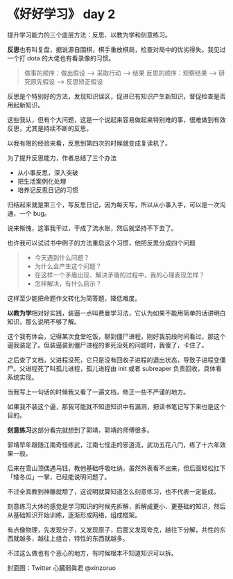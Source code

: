 # 《好好学习》 day 2

提升学习能力的三个底层方法：反思、以教为学和刻意练习。

**反思**也有叫复盘，据说源自围棋，棋手重放棋局，检查对局中的优劣得失。我见过一个打 dota 的大佬也有看录像的习惯。

> 做事的顺序：做出假设 --> 采取行动 --> 结果
> 反思的顺序：观察结果 --> 研究原先假设 --> 反思矫正假设

<!-- 它可以站在旁观者的视角俯视整件事，从而发现和矫正错误。 -->

反思是个特别好的方法，发现知识误区，促进已有知识产生新知识，督促检查是否用起新知识。

这些我认，但有个大问题，这是一个说起来容易做起来特别难的事，很难做到有效反思，尤其是持续不断的反思。

以我有限的经验来看，反思到第四次的时候就变成复读机了。



<!-- 其实这些天听的更多的词是复盘，意思差不多，但实际上每次复盘都复不出什么东西，以至于我都把这个词当贬义词了。 -->

为了提升反思能力，作者总结了三个办法

+ 从小事反思，深入突破
+ 把生活案例化处理
+ 培养记反思日记的习惯

归结起来就是第三个，写反思日记，因为每天写，所以从小事入手，可以是一次沟通，一个 bug。

<!-- 正常人不可能每天都惊天动地，过这种生活的人我们一般称呼他为主角。 -->

<!-- 用案例化的方法反思生活中的小事。 -->

说来惭愧，这事我干过，干成了流水账，然后就坚持不下去了。

也许我可以试试书中例子的方法重启这个习惯，他把反思分成四个问题

> + 今天遇到什么问题？
> + 为什么会产生这个问题？
> + 在这样一个矛盾出现、解决矛盾的过程中，我的心理表现怎样？
> + 怎样解决，有什么启示？

这样至少能把命题作文转化为简答题，降低难度。

**以教为学**相对好实践，装逼一点叫费曼学习法，它认为如果不能用简单的话讲明白知识，那么说明不够了解。

这个我有体会，记得某次食堂吃饭，聊到僵尸进程，刚好我前段时间看过，那这个逼我装定了。但装逼装到僵尸进程的爹死没死的问题时，我傻了，卡住了。

之后查了文档，父进程没死，它只是没有回收子进程的退出状态，导致子进程变僵尸。父进程死了叫孤儿进程，孤儿进程由 init 或者 subreaper 负责回收，具体看系统实现。

当我写上一句话的时候我又看了一遍文档，修正一些不严谨的地方。

如果我不装这个逼，那我可能就不知道知识中有漏洞，把读书笔记写下来也是这个目的。

**刻意练习**这部分看完就想到了郭靖，郭靖的师傅很多。

郭靖早年跟随江南奇怪练武，江南七怪走的邪道流，武功五花八门，练了十六年效果一般。

后来在雪山顶偶遇马钰，教他基础呼吸吐纳，虽然外表看不出来，但后面轻松扛下「矮冬瓜」一掌，已经能说明问题了。

不过全真教到神雕就颓了，这说明就算知道怎么刻意练习，也不代表一定能成。

刻意练习大体的感觉是学习知识的时候先拆解，拆解成更小、更基础的知识，然后从基础知识开始训练，逐渐形成网络，组成框架。

有点像物理，先发现分子，又发现原子，后面又发现夸克，越往下分解，共性的东西就越多，越往上组合，特性的东西就越多。

不过这么做也有个恶心的地方，有时候根本不知道知识可以拆。

封面图：Twitter 心臓弱眞君 @xinzoruo